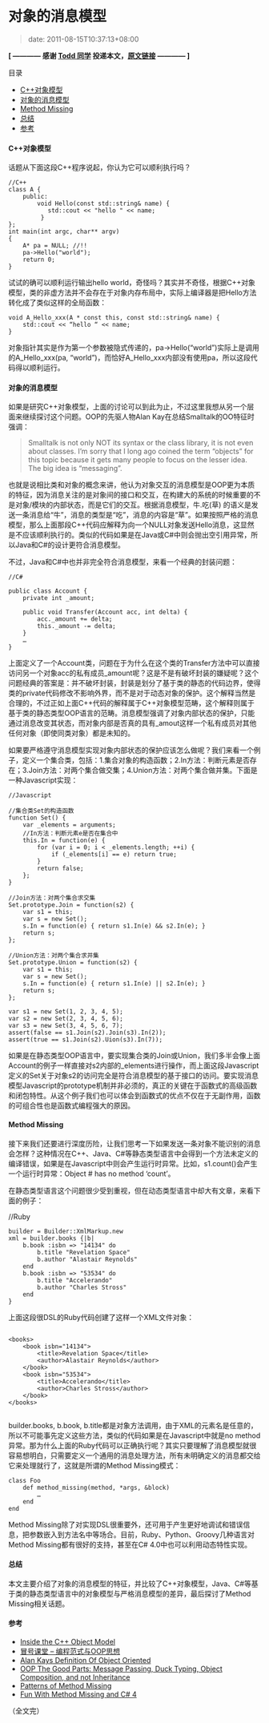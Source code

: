 # 对象的消息模型
>date: 2011-08-15T10:37:13+08:00


**[ ———— 感谢 [Todd 同学](http://www.cnblogs.com/weidagang2046/) 投递本文，[原文链接](http://www.cnblogs.com/weidagang2046/archive/2011/08/14/2138059.html) ———— ]**




目录



* [C++对象模型](#C%E5%AF%B9%E8%B1%A1%E6%A8%A1%E5%9E%8B "C++对象模型")
* [对象的消息模型](#%E5%AF%B9%E8%B1%A1%E7%9A%84%E6%B6%88%E6%81%AF%E6%A8%A1%E5%9E%8B "对象的消息模型")
* [Method Missing](#Method_Missing "Method Missing")
* [总结](#%E6%80%BB%E7%BB%93 "总结")
* [参考](#%E5%8F%82%E8%80%83 "参考")

#### **C++对象模型**


话题从下面这段C++程序说起，你认为它可以顺利执行吗？



```
//C++
class A {
    public:
        void Hello(const std::string& name) {
           std::cout << "hello " << name;
         }
};
int main(int argc, char** argv)
{
    A* pa = NULL; //!!
    pa->Hello("world");
    return 0;
}
```

试试的确可以顺利运行输出hello world，奇怪吗？其实并不奇怪，根据C++对象模型，类的非虚方法并不会存在于对象内存布局中，实际上编译器是把Hello方法转化成了类似这样的全局函数：



```
void A_Hello_xxx(A * const this, const std::string& name) {
    std::cout << “hello “ << name;
}
```

对象指针其实是作为第一个参数被隐式传递的，pa->Hello(“world”)实际上是调用的A\_Hello\_xxx(pa, “world”)，而恰好A\_Hello\_xxx内部没有使用pa，所以这段代码得以顺利运行。


#### **对象的消息模型**


如果是研究C++对象模型，上面的讨论可以到此为止，不过这里我想从另一个层面来继续探讨这个问题。OOP的先驱人物Alan Kay在总结Smalltalk的OO特征时强调：




> Smalltalk is not only NOT its syntax or the class library, it is not even about classes. I’m sorry that I long ago coined the term “objects” for this topic because it gets many people to focus on the lesser idea. The big idea is “messaging”.
> 
> 


也就是说相比类和对象的概念来讲，他认为对象交互的消息模型是OOP更为本质的特征，因为消息关注的是对象间的接口和交互，在构建大的系统的时候重要的不是对象/模块的内部状态，而是它们的交互。根据消息模型，牛.吃(草) 的语义是发送一条消息给“牛”，消息的类型是“吃”，消息的内容是“草”。如果按照严格的消息模型，那么上面那段C++代码应解释为向一个NULL对象发送Hello消息，这显然是不应该顺利执行的。类似的代码如果是在Java或C#中则会抛出空引用异常，所以Java和C#的设计更符合消息模型。


不过，Java和C#中也并非完全符合消息模型，来看一个经典的封装问题：



```
//C#

public class Account {
    private int _amount;

    public void Transfer(Account acc, int delta) {
        acc._amount += delta;
        this._amount -= delta;
    }
    …
}
```

上面定义了一个Account类，问题在于为什么在这个类的Transfer方法中可以直接访问另一个对象acc的私有成员\_amount呢？这是不是有破坏封装的嫌疑呢？这个问题经典的答案是：并不破坏封装，封装是划分了基于类的静态的代码边界，使得类的private代码修改不影响外界，而不是对于动态对象的保护。这个解释当然是合理的，不过正如上面C++代码的解释属于C++对象模型范畴，这个解释则属于基于类的静态类型OOP语言的范畴。消息模型强调了对象内部状态的保护，只能通过消息改变其状态，而对象内部是否真的具有\_amout这样一个私有成员对其他任何对象（即使同类对象）都是未知的。


如果要严格遵守消息模型实现对象内部状态的保护应该怎么做呢？我们来看一个例子，定义一个集合类，包括：1.集合对象的构造函数；2.In方法：判断元素是否存在；3.Join方法：对两个集合做交集；4.Union方法：对两个集合做并集。下面是一种Javascript实现：



```
//Javascript

//集合类Set的构造函数
function Set() {
    var _elements = arguments;
    //In方法：判断元素e是否在集合中
    this.In = function(e) {
        for (var i = 0; i < _elements.length; ++i) {
            if (_elements[i] == e) return true;
        }
        return false;
    };
}

//Join方法：对两个集合求交集
Set.prototype.Join = function(s2) {
    var s1 = this;
    var s = new Set();
    s.In = function(e) { return s1.In(e) && s2.In(e); }
    return s;
};

//Union方法：对两个集合求并集
Set.prototype.Union = function(s2) {
    var s1 = this;
    var s = new Set();
    s.In = function(e) { return s1.In(e) || s2.In(e); }
    return s;
};

var s1 = new Set(1, 2, 3, 4, 5);
var s2 = new Set(2, 3, 4, 5, 6);
var s3 = new Set(3, 4, 5, 6, 7);
assert(false == s1.Join(s2).Join(s3).In(2));
assert(true == s1.Join(s2).Uion(s3).In(7));
```

如果是在静态类型OOP语言中，要实现集合类的Join或Union，我们多半会像上面Account的例子一样直接对s2内部的\_elements进行操作，而上面这段Javascript定义的Set关于对象s2的访问完全是符合消息模型的基于接口的访问。要实现消息模型Javascript的prototype机制并非必须的，真正的关键在于函数式的高级函数和闭包特性。从这个例子我们也可以体会到函数式的优点不仅在于无副作用，函数的可组合性也是函数式编程强大的原因。


#### **Method Missing**


接下来我们还要进行深度历险，让我们思考一下如果发送一条对象不能识别的消息会怎样？这种情况在C++、Java、C#等静态类型语言中会得到一个方法未定义的编译错误，如果是在Javascript中则会产生运行时异常。比如，s1.count()会产生一个运行时异常：Object #<Set> has no method ‘count’。


在静态类型语言这个问题很少受到重视，但在动态类型语言中却大有文章，来看下面的例子：  

//Ruby



```
builder = Builder::XmlMarkup.new
xml = builder.books {|b|
    b.book :isbn => "14134" do
        b.title "Revelation Space"
        b.author "Alastair Reynolds"
    end
    b.book :isbn => "53534" do
        b.title "Accelerando"
        b.author "Charles Stross"
    end
}
```

上面这段很DSL的Ruby代码创建了这样一个XML文件对象：



```

<books>
    <book isbn="14134">
        <title>Revelation Space</title>
        <author>Alastair Reynolds</author>
    </book>
    <book isbn="53534">
        <title>Accelerando</title>
        <author>Charles Stross</author>
    </book>
</books>


```

builder.books, b.book, b.title都是对象方法调用，由于XML的元素名是任意的，所以不可能事先定义这些方法，类似的代码如果是在Javascript中就是no method异常。那为什么上面的Ruby代码可以正确执行呢？其实只要理解了消息模型就很容易想明白，只需要定义一个通用的消息处理方法，所有未明确定义的消息都交给它来处理就行了，这就是所谓的Method Missing模式：



```
class Foo
    def method_missing(method, *args, &block)
        …
    end
end

```

Method Missing除了对实现DSL很重要外，还可用于产生更好地调试和错误信息，把参数嵌入到方法名中等场合。目前，Ruby、Python、Groovy几种语言对Method Missing都有很好的支持，甚至在C# 4.0中也可以利用动态特性实现。


#### 总结


本文主要介绍了对象的消息模型的特征，并比较了C++对象模型，Java、C#等基于类的静态类型语言中的对象模型与严格消息模型的差异，最后探讨了Method Missing相关话题。


#### 参考


* [Inside the C++ Object Model](http://book.douban.com/subject/1484262/)
* [冒号课堂 – 编程范式与OOP思想](http://book.douban.com/subject/4031906/)
* [Alan Kays Definition Of Object Oriented](http://c2.com/cgi/wiki?AlanKaysDefinitionOfObjectOriented)
* [OOP The Good Parts: Message Passing, Duck Typing, Object Composition, and not Inheritance](http://fitzgeraldnick.com/weblog/39/)
* [Patterns of Method Missing](http://olabini.com/blog/2010/04/patterns-of-method-missing/)
* [Fun With Method Missing and C# 4](http://haacked.com/archive/2009/08/26/method-missing-csharp-4.aspx)


（全文完）


